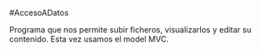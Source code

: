 #AccesoADatos

Programa que nos permite subir ficheros, visualizarlos y editar su contenido. Esta vez usamos el model MVC.
